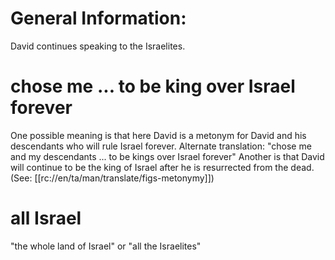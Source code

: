 # General Information:

David continues speaking to the Israelites.

# chose me ... to be king over Israel forever

One possible meaning is that here David is a metonym for David and his descendants who will rule Israel forever. Alternate translation: "chose me and my descendants ... to be kings over Israel forever" Another is that David will continue to be the king of Israel after he is resurrected from the dead. (See: [[rc://en/ta/man/translate/figs-metonymy]])

# all Israel

"the whole land of Israel" or "all the Israelites"


